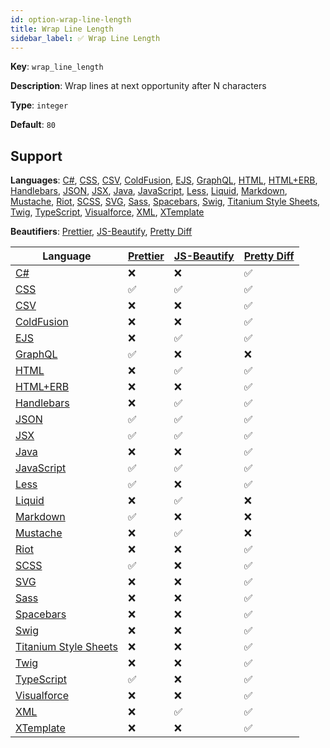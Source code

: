 ```yaml
---
id: option-wrap-line-length
title: Wrap Line Length
sidebar_label: ✅ Wrap Line Length
---
```

**Key**: `wrap_line_length`

**Description**: Wrap lines at next opportunity after N characters

**Type**: `integer`

**Default**: `80`

## Support
**Languages**: [C#](/docs/language-csharp.html), [CSS](/docs/language-css.html), [CSV](/docs/language-csv.html), [ColdFusion](/docs/language-coldfusion.html), [EJS](/docs/language-ejs.html), [GraphQL](/docs/language-graphql.html), [HTML](/docs/language-html.html), [HTML+ERB](/docs/language-html%2Berb.html), [Handlebars](/docs/language-handlebars.html), [JSON](/docs/language-json.html), [JSX](/docs/language-jsx.html), [Java](/docs/language-java.html), [JavaScript](/docs/language-javascript.html), [Less](/docs/language-less.html), [Liquid](/docs/language-liquid.html), [Markdown](/docs/language-markdown.html), [Mustache](/docs/language-mustache.html), [Riot](/docs/language-riot.html), [SCSS](/docs/language-scss.html), [SVG](/docs/language-svg.html), [Sass](/docs/language-sass.html), [Spacebars](/docs/language-spacebars.html), [Swig](/docs/language-swig.html), [Titanium Style Sheets](/docs/language-titanium-style-sheets.html), [Twig](/docs/language-twig.html), [TypeScript](/docs/language-typescript.html), [Visualforce](/docs/language-visualforce.html), [XML](/docs/language-xml.html), [XTemplate](/docs/language-xtemplate.html)

**Beautifiers**: [Prettier](/docs/beautifier-prettier.html), [JS-Beautify](/docs/beautifier-js-beautify.html), [Pretty Diff](/docs/beautifier-pretty-diff.html)

| Language | [Prettier](/docs/beautifier-prettier.html) | [JS-Beautify](/docs/beautifier-js-beautify.html) | [Pretty Diff](/docs/beautifier-pretty-diff.html) |
| --- | --- | --- | --- |
| [C#](/docs/language-csharp.html) | &#10060; | &#10060; | &#9989; |
| [CSS](/docs/language-css.html) | &#9989; | &#9989; | &#9989; |
| [CSV](/docs/language-csv.html) | &#10060; | &#10060; | &#9989; |
| [ColdFusion](/docs/language-coldfusion.html) | &#10060; | &#10060; | &#9989; |
| [EJS](/docs/language-ejs.html) | &#10060; | &#9989; | &#9989; |
| [GraphQL](/docs/language-graphql.html) | &#9989; | &#10060; | &#10060; |
| [HTML](/docs/language-html.html) | &#10060; | &#9989; | &#9989; |
| [HTML+ERB](/docs/language-html%2Berb.html) | &#10060; | &#10060; | &#9989; |
| [Handlebars](/docs/language-handlebars.html) | &#10060; | &#9989; | &#9989; |
| [JSON](/docs/language-json.html) | &#9989; | &#9989; | &#9989; |
| [JSX](/docs/language-jsx.html) | &#9989; | &#9989; | &#9989; |
| [Java](/docs/language-java.html) | &#10060; | &#10060; | &#9989; |
| [JavaScript](/docs/language-javascript.html) | &#9989; | &#9989; | &#9989; |
| [Less](/docs/language-less.html) | &#9989; | &#10060; | &#9989; |
| [Liquid](/docs/language-liquid.html) | &#10060; | &#9989; | &#10060; |
| [Markdown](/docs/language-markdown.html) | &#9989; | &#10060; | &#10060; |
| [Mustache](/docs/language-mustache.html) | &#10060; | &#9989; | &#10060; |
| [Riot](/docs/language-riot.html) | &#10060; | &#10060; | &#9989; |
| [SCSS](/docs/language-scss.html) | &#9989; | &#10060; | &#9989; |
| [SVG](/docs/language-svg.html) | &#10060; | &#10060; | &#9989; |
| [Sass](/docs/language-sass.html) | &#10060; | &#10060; | &#9989; |
| [Spacebars](/docs/language-spacebars.html) | &#10060; | &#10060; | &#9989; |
| [Swig](/docs/language-swig.html) | &#10060; | &#10060; | &#9989; |
| [Titanium Style Sheets](/docs/language-titanium-style-sheets.html) | &#10060; | &#10060; | &#9989; |
| [Twig](/docs/language-twig.html) | &#10060; | &#10060; | &#9989; |
| [TypeScript](/docs/language-typescript.html) | &#9989; | &#10060; | &#9989; |
| [Visualforce](/docs/language-visualforce.html) | &#10060; | &#10060; | &#9989; |
| [XML](/docs/language-xml.html) | &#10060; | &#9989; | &#9989; |
| [XTemplate](/docs/language-xtemplate.html) | &#10060; | &#10060; | &#9989; |